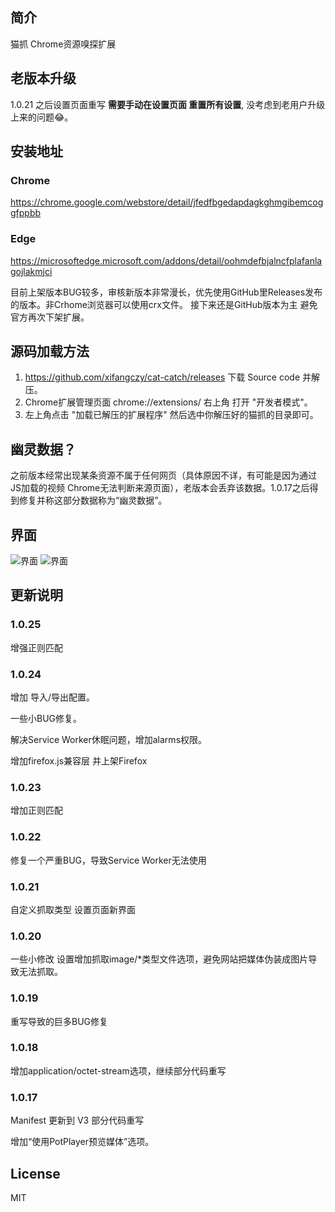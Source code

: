 ## 简介
猫抓 Chrome资源嗅探扩展

## 老版本升级
1.0.21 之后设置页面重写 **需要手动在设置页面 重置所有设置**, 没考虑到老用户升级上来的问题😂。


## 安装地址
### Chrome
https://chrome.google.com/webstore/detail/jfedfbgedapdagkghmgibemcoggfppbb
### Edge
https://microsoftedge.microsoft.com/addons/detail/oohmdefbjalncfplafanlagojlakmjci

目前上架版本BUG较多，审核新版本非常漫长，优先使用GitHub里Releases发布的版本。非Crhome浏览器可以使用crx文件。
接下来还是GitHub版本为主 避免官方再次下架扩展。

## 源码加载方法
1. https://github.com/xifangczy/cat-catch/releases 下载 Source code 并解压。
2. Chrome扩展管理页面 chrome://extensions/ 右上角 打开 "开发者模式"。
3. 左上角点击 "加载已解压的扩展程序" 然后选中你解压好的猫抓的目录即可。

## 幽灵数据？
之前版本经常出现某条资源不属于任何网页（具体原因不详，有可能是因为通过JS加载的视频 Chrome无法判断来源页面），老版本会丢弃该数据。1.0.17之后得到修复并称这部分数据称为“幽灵数据”。

## 界面
![界面](https://raw.githubusercontent.com/xifangczy/cat-catch/master/README/a.png)
![界面](https://raw.githubusercontent.com/xifangczy/cat-catch/master/README/b.png)

## 更新说明
### 1.0.25
增强正则匹配
### 1.0.24
增加 导入/导出配置。

一些小BUG修复。

解决Service Worker休眠问题，增加alarms权限。

增加firefox.js兼容层 并上架Firefox
### 1.0.23
增加正则匹配
### 1.0.22
修复一个严重BUG，导致Service Worker无法使用
### 1.0.21
自定义抓取类型
设置页面新界面
### 1.0.20
一些小修改 设置增加抓取image/*类型文件选项，避免网站把媒体伪装成图片导致无法抓取。
### 1.0.19
重写导致的巨多BUG修复
### 1.0.18
增加application/octet-stream选项，继续部分代码重写
### 1.0.17
Manifest 更新到 V3 部分代码重写

增加“使用PotPlayer预览媒体”选项。

## License
MIT
